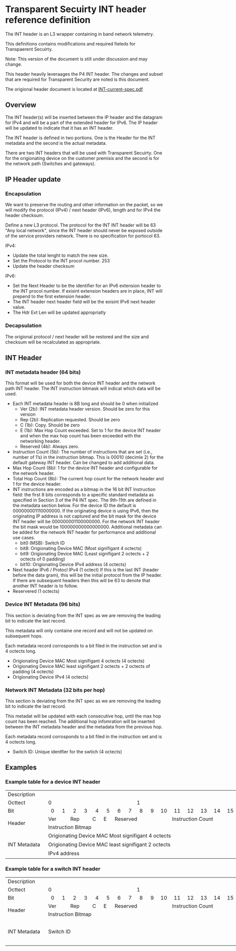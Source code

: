 # Transparent Secuirty INT header reference definition

The INT header is an L3 wrapper containing in band network telemetry.

This definitions contains modifications and required fieleds for Transpaerent Secuirty.

  Note: This version of the document is still under discussion and may change.

This header heavily leveraages the P4 INT header.  The changes and subset that are required for
Transparent Security are noted is this document.

The origional header document is located at [INT-current-spec.pdf](https://p4.org/assets/INT-current-spec.pdf)

## Overview

The INT header(s) will be inserted between the IP header and the datagram for IPv4 and will be a part of the extended header for IPv6.  The IP header will be updated to indicate that it has an INT header.

The INT header is defined in two portions.  One is the Header for the INT metadata and the second is the actual metadata.

There are two INT headers that will be used with Transparent Secuirty.  One for the origionating device on the customer premisis and the second is for the network path (Switches and gateways).

## IP Header update

### Encapsulation

We want to preserve the routing and other information on the packet, so we will modify the protocol (IPv4) / next header (IPv6), length and for IPv4 the header checksum.

Define a new L3 protocol.  The protocol for the INT INT header will be 63 "Any local network", since the INT header should never be exposed outside of the service providers network.  There is no specification for portocol 63.

IPv4:

* Update the total lenght to match the new size.
* Set the Protocol to the INT procol number. 253
* Update the header checksum

IPv6:

* Set the Next Header to be the identifier for an IPv6 extension header to the INT procol number.  If exisint extension headers are in place, INT will prepend to the first extension header.
* The INT header next header field will be the exisint IPv6 next header value.
* The Hdr Ext Len will be updated appropriatly

### Decapsulation

The origional protocol / next header will be restored and the size and checksum will be recalculated as appropriate.

## INT Header

### INT metadata header (64 bits)

This format will be used for both the device INT header and the network path INT header.  The INT instruction bitmask will indicat which data will be used.

* Each INT metadata header is 8B long and should be 0 when initialized
  * Ver (2b): INT metadata header version. Should be zero for this version
  * Rep (2b): Replication requested. Should be zero
  * C (1b): Copy. Should be zero
  * E (1b): Max Hop Count exceeded. Set to 1 for the device INT header and when the max hop count has been exceeded with the networking header.
  * Reserved (4b): Always zero.
* Instruction Count (5b): The number of instructions that are set (i.e., number of
1’s) in the instruction bitmap. This is 00010 (decimle 2) for the default gateway INT header.  Can be changed to add additional data.
* Max Hop Count (8b): 1 for the device INT header and configurable for the network header.
* Total Hop Count (8b): The current hop count for the network header and 1 for the device header.
* INT instructions are encoded as a bitmap in the 16 bit INT Instruction field: the first 8 bits
corresponds to a specific standard metadata as specified in Section 3 of the P4 INT spec.  The 9th-11th are defined in the metadata section below.  For the device ID the default is 000000001110000000.  If the originating device is using IPv6, then the originating IP address is not captured and the bit mask for the device INT header will be 000000001100000000.  For the network INT header the bit mask would be 100000000000000000.   Additional metadata can be added for the network INT header for performance and additional use cases.
  * bit0 (MSB): Switch ID
  * bit8: Origionating Device MAC (Most signifigant 4 octects)
  * bit9: Origionating Device MAC (Least signifigant 2 octects + 2 octects of 0 padding)
  * bit10: Origionating Device IPv4 address (4 octects)
* Next header IPv6 / Protocl IPv4 (1 octect)  If this is the last INT (header before the data gram), this will be the initial protocol from the IP header.  If there are subsequent headers then this will be 63 to denote that another INT header is to follow.
* Reservered (1 octects)

### Device INT Metadata (96 bits)

This section is deviating from the INT spec as we are removing the leading bit to indicate the last record.

This metadata will only containe one record and will not be updated on subsequent hops.

Each metadata record corrosponds to a bit filed in the instruction set and is 4 octects long.

* Origionating Device MAC Most signifigant 4 octects (4 octects)
* Origionating Device MAC least signifigant 2 octects + 2 octects of padding (4 octects)
* Origionating Device IPv4 (4 octects)

### Network INT Metadata (32 bits per hop)

This section is deviating from the INT spec as we are removing the leading bit to indicate the last record.

This metadat will be updated with each consecutive hop, until the max hop count has been reached.  The additional hop infomration will be inserted between the INT metadata header and the metadata from the previous hop.

Each metadata record corrosponds to a bit filed in the instruction set and is 4 octects long.

* Switch ID: Unique identfier for the swtich (4 octects)

## Examples

### Example table for a device INT header

<table border=0 cellpadding=0 cellspacing=0 width=1419 style='border-collapse:
 collapse;table-layout:fixed;width:1056pt'>
 <col width=171 style='mso-width-source:userset;mso-width-alt:5461;width:128pt'>
 <col width=39 span=16 style='mso-width-source:userset;mso-width-alt:1237;
 width:29pt'>
 <col width=39 style='mso-width-source:userset;mso-width-alt:1237;width:29pt'>
 <col width=39 span=15 style='mso-width-source:userset;mso-width-alt:1237;
 width:29pt'>
 <tr height=21 style='height:16.0pt'>
  <td height=21 width=171 style='height:16.0pt;width:128pt'>Description</td>
  <td width=39 style='width:29pt'></td>
  <td width=39 style='width:29pt'></td>
  <td width=39 style='width:29pt'></td>
  <td width=39 style='width:29pt'></td>
  <td width=39 style='width:29pt'></td>
  <td width=39 style='width:29pt'></td>
  <td width=39 style='width:29pt'></td>
  <td width=39 style='width:29pt'></td>
  <td width=39 style='width:29pt'></td>
  <td width=39 style='width:29pt'></td>
  <td width=39 style='width:29pt'></td>
  <td width=39 style='width:29pt'></td>
  <td width=39 style='width:29pt'></td>
  <td width=39 style='width:29pt'></td>
  <td width=39 style='width:29pt'></td>
  <td width=39 style='width:29pt'></td>
  <td width=39 style='width:29pt'></td>
  <td width=39 style='width:29pt'></td>
  <td width=39 style='width:29pt'></td>
  <td width=39 style='width:29pt'></td>
  <td width=39 style='width:29pt'></td>
  <td width=39 style='width:29pt'></td>
  <td width=39 style='width:29pt'></td>
  <td width=39 style='width:29pt'></td>
  <td width=39 style='width:29pt'></td>
  <td width=39 style='width:29pt'></td>
  <td width=39 style='width:29pt'></td>
  <td width=39 style='width:29pt'></td>
  <td width=39 style='width:29pt'></td>
  <td width=39 style='width:29pt'></td>
  <td width=39 style='width:29pt'></td>
  <td width=39 style='width:29pt'></td>
 </tr>
 <tr height=21 style='height:16.0pt'>
  <td height=21 style='height:16.0pt'>Octtect</td>
  <td colspan=8 class=xl64>0</td>
  <td colspan=8 class=xl64>1</td>
  <td colspan=8 class=xl64>2</td>
  <td colspan=8 class=xl64>3</td>
 </tr>
 <tr height=21 style='height:16.0pt'>
  <td height=21 style='height:16.0pt'>Bit</td>
  <td align=right>0</td>
  <td align=right>1</td>
  <td align=right>2</td>
  <td align=right>3</td>
  <td align=right>4</td>
  <td align=right>5</td>
  <td align=right>6</td>
  <td align=right>7</td>
  <td align=right>8</td>
  <td align=right>9</td>
  <td align=right>10</td>
  <td align=right>11</td>
  <td align=right>12</td>
  <td align=right>13</td>
  <td align=right>14</td>
  <td align=right>15</td>
  <td align=right>16</td>
  <td align=right>17</td>
  <td align=right>18</td>
  <td align=right>19</td>
  <td align=right>20</td>
  <td align=right>21</td>
  <td align=right>22</td>
  <td align=right>23</td>
  <td align=right>24</td>
  <td align=right>25</td>
  <td align=right>26</td>
  <td align=right>27</td>
  <td align=right>28</td>
  <td align=right>29</td>
  <td align=right>30</td>
  <td align=right>31</td>
 </tr>
 <tr height=21 style='height:16.0pt'>
  <td rowspan=2 height=42 class=xl65 style='height:32.0pt'>Header</td>
  <td colspan=2 class=xl63>Ver</td>
  <td colspan=2 class=xl63>Rep</td>
  <td>C</td>
  <td>E</td>
  <td colspan=5 class=xl63>Reserved</td>
  <td colspan=5 class=xl63>Instruction Count</td>
  <td colspan=8 class=xl63>Max Hop Count</td>
  <td colspan=8 class=xl63>Total Hop Count</td>
 </tr>
 <tr height=21 style='height:16.0pt'>
  <td colspan=16 height=21 class=xl66 style='height:16.0pt'>Instruction Bitmap</td>
  <td colspan=8 class=xl67>Next Protocol</td>
  <td colspan=8 class=xl63>Reserved</td>
 </tr>
 <tr height=21 style='height:16.0pt'>
  <td rowspan=3 height=84 class=xl65 style='height:64.0pt'>INT Metadata</td>
  <td colspan=32 height=21 class=xl67 style='height:16.0pt'>Origionating Device
  MAC Most signifigant 4 octects<span style='mso-spacerun:yes'> </span></td>
 </tr>
 <tr height=21 style='height:16.0pt'>
  <td colspan=16 height=21 class=xl67 style='height:16.0pt'>Origionating Device
  MAC least signifigant 2 octects</td>
  <td colspan=16 class=xl67>Reserved</td>
 </tr>
 <tr height=21 style='height:16.0pt'>
  <td colspan=32 height=21 class=xl67 style='height:16.0pt'>IPv4 address</td>
 </tr>
</table>

### Example table for a switch INT header

<table border=0 cellpadding=0 cellspacing=0 width=1419 style='border-collapse:
 collapse;table-layout:fixed;width:1056pt'>
 <col width=171 style='mso-width-source:userset;mso-width-alt:5461;width:128pt'>
 <col width=39 span=16 style='mso-width-source:userset;mso-width-alt:1237;
 width:29pt'>
 <col width=39 style='mso-width-source:userset;mso-width-alt:1237;width:29pt'>
 <col width=39 span=15 style='mso-width-source:userset;mso-width-alt:1237;
 width:29pt'>
 <tr height=21 style='height:16.0pt'>
  <td height=21 width=171 style='height:16.0pt;width:128pt'>Description</td>
  <td width=39 style='width:29pt'></td>
  <td width=39 style='width:29pt'></td>
  <td width=39 style='width:29pt'></td>
  <td width=39 style='width:29pt'></td>
  <td width=39 style='width:29pt'></td>
  <td width=39 style='width:29pt'></td>
  <td width=39 style='width:29pt'></td>
  <td width=39 style='width:29pt'></td>
  <td width=39 style='width:29pt'></td>
  <td width=39 style='width:29pt'></td>
  <td width=39 style='width:29pt'></td>
  <td width=39 style='width:29pt'></td>
  <td width=39 style='width:29pt'></td>
  <td width=39 style='width:29pt'></td>
  <td width=39 style='width:29pt'></td>
  <td width=39 style='width:29pt'></td>
  <td width=39 style='width:29pt'></td>
  <td width=39 style='width:29pt'></td>
  <td width=39 style='width:29pt'></td>
  <td width=39 style='width:29pt'></td>
  <td width=39 style='width:29pt'></td>
  <td width=39 style='width:29pt'></td>
  <td width=39 style='width:29pt'></td>
  <td width=39 style='width:29pt'></td>
  <td width=39 style='width:29pt'></td>
  <td width=39 style='width:29pt'></td>
  <td width=39 style='width:29pt'></td>
  <td width=39 style='width:29pt'></td>
  <td width=39 style='width:29pt'></td>
  <td width=39 style='width:29pt'></td>
  <td width=39 style='width:29pt'></td>
  <td width=39 style='width:29pt'></td>
 </tr>
 <tr height=21 style='height:16.0pt'>
  <td height=21 style='height:16.0pt'>Octtect</td>
  <td colspan=8 class=xl64>0</td>
  <td colspan=8 class=xl64>1</td>
  <td colspan=8 class=xl64>2</td>
  <td colspan=8 class=xl64>3</td>
 </tr>
 <tr height=21 style='height:16.0pt'>
  <td height=21 style='height:16.0pt'>Bit</td>
  <td align=right>0</td>
  <td align=right>1</td>
  <td align=right>2</td>
  <td align=right>3</td>
  <td align=right>4</td>
  <td align=right>5</td>
  <td align=right>6</td>
  <td align=right>7</td>
  <td align=right>8</td>
  <td align=right>9</td>
  <td align=right>10</td>
  <td align=right>11</td>
  <td align=right>12</td>
  <td align=right>13</td>
  <td align=right>14</td>
  <td align=right>15</td>
  <td align=right>16</td>
  <td align=right>17</td>
  <td align=right>18</td>
  <td align=right>19</td>
  <td align=right>20</td>
  <td align=right>21</td>
  <td align=right>22</td>
  <td align=right>23</td>
  <td align=right>24</td>
  <td align=right>25</td>
  <td align=right>26</td>
  <td align=right>27</td>
  <td align=right>28</td>
  <td align=right>29</td>
  <td align=right>30</td>
  <td align=right>31</td>
 </tr>
 <tr height=21 style='height:16.0pt'>
  <td rowspan=2 height=42 class=xl65 style='height:32.0pt'>Header</td>
  <td colspan=2 class=xl63>Ver</td>
  <td colspan=2 class=xl63>Rep</td>
  <td>C</td>
  <td>E</td>
  <td colspan=5 class=xl63>Reserved</td>
  <td colspan=5 class=xl63>Instruction Count</td>
  <td colspan=8 class=xl63>Max Hop Count</td>
  <td colspan=8 class=xl63>Total Hop Count</td>
 </tr>
 <tr height=21 style='height:16.0pt'>
  <td colspan=16 height=21 class=xl66 style='height:16.0pt'>Instruction Bitmap</td>
  <td colspan=8 class=xl67>Next Protocol</td>
  <td colspan=8 class=xl63>Reserved</td>
 </tr>
 <tr height=21 style='height:16.0pt'>
  <td rowspan=1 height=84 class=xl65 style='height:64.0pt'>INT Metadata</td>
  <td colspan=32 height=21 class=xl67 style='height:16.0pt'>Switch ID</td>
 </tr>
</table>
